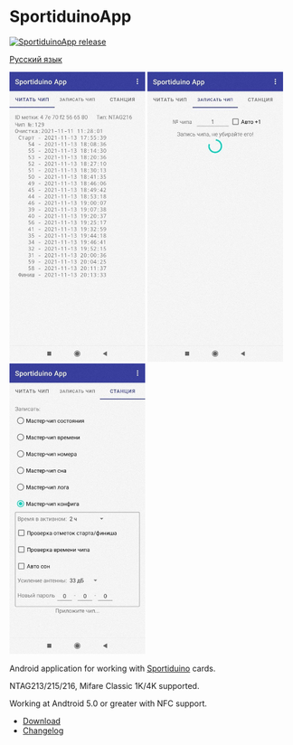# SportiduinoApp

[![SportiduinoApp release](https://img.shields.io/github/v/release/sportiduino/sportiduinoapp)](https://github.com/sportiduino/sportiduinoapp/releases)

[Русский язык](README.ru.md)

<p float="left">
  <img src="/img/screenshot0.jpg" width="240"/>
  <img src="/img/screenshot1.jpg" width="240"/> 
  <img src="/img/screenshot2.jpg" width="240"/>
</p>

Android application for working with [Sportiduino](https://github.com/sportiduino/sportiduino) cards.

NTAG213/215/216, Mifare Classic 1K/4K supported.

Working at Andtroid 5.0 or greater with NFC support.

- [Download](https://github.com/sportiduino/sportiduinoapp/releases/latest)
- [Changelog](CHANGELOG.md)

